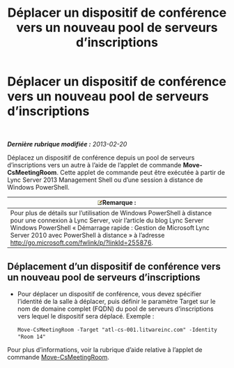 ﻿---
title: Déplacer un dispositif de conférence vers un nouveau pool de serveurs d’inscriptions
TOCTitle: Déplacer un dispositif de conférence vers un nouveau pool de serveurs d’inscriptions
ms:assetid: 26e02ca3-e881-4f90-8bf0-b13649108100
ms:mtpsurl: https://technet.microsoft.com/fr-fr/library/JJ994025(v=OCS.15)
ms:contentKeyID: 53095384
ms.date: 05/20/2016
mtps_version: v=OCS.15
ms.translationtype: HT
---

# Déplacer un dispositif de conférence vers un nouveau pool de serveurs d’inscriptions

 

_**Dernière rubrique modifiée :** 2013-02-20_

Déplacez un dispositif de conférence depuis un pool de serveurs d’inscriptions vers un autre à l’aide de l’applet de commande **Move-CsMeetingRoom**. Cette applet de commande peut être exécutée à partir de Lync Server 2013 Management Shell ou d’une session à distance de Windows PowerShell.

<table>
<thead>
<tr class="header">
<th><img src="images/Gg398920.note(OCS.15).gif" title="note" alt="note" />Remarque :</th>
</tr>
</thead>
<tbody>
<tr class="odd">
<td>Pour plus de détails sur l’utilisation de Windows PowerShell à distance pour une connexion à Lync Server, voir l’article du blog Lync Server Windows PowerShell « Démarrage rapide : Gestion de Microsoft Lync Server 2010 avec PowerShell à distance » à l’adresse <a href="http://go.microsoft.com/fwlink/p/?linkid=255876">http://go.microsoft.com/fwlink/p/?linkId=255876</a>.</td>
</tr>
</tbody>
</table>



## Déplacement d’un dispositif de conférence vers un nouveau pool de serveurs d’inscriptions

  - Pour déplacer un dispositif de conférence, vous devez spécifier l’identité de la salle à déplacer, puis définir le paramètre Target sur le nom de domaine complet (FQDN) du pool de serveurs d’inscriptions vers lequel le dispositif sera déplacé. Exemple :
    
        Move-CsMeetingRoom -Target "atl-cs-001.litwareinc.com" -Identity "Room 14"

Pour plus d’informations, voir la rubrique d’aide relative à l’applet de commande [Move-CsMeetingRoom](move-csmeetingroom.md).

